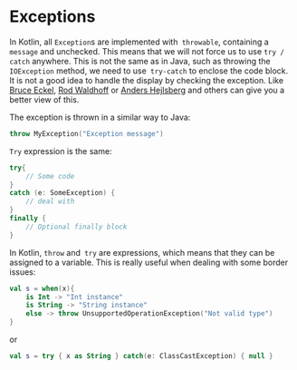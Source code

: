 # Exceptions

In Kotlin, all `Exception`s are implemented with` throwable`, containing a `message` and unchecked. This means that we will not force us to use `try / catch` anywhere. This is not the same as in Java, such as throwing the `IOException` method, we need to use` try-catch` to enclose the code block. It is not a good idea to handle the display by checking the exception. Like [Bruce Eckel], [Rod Waldhoff] or [Anders Hejlsberg] and others can give you a better view of this.

The exception is thrown in a similar way to Java:

```kotlin
throw MyException("Exception message")
```

`Try` expression is the same:

```kotlin
try{
	// Some code
}
catch (e: SomeException) {
	// deal with
}
finally {
	// Optional finally block
}
```

In Kotlin, `throw` and` try` are expressions, which means that they can be assigned to a variable. This is really useful when dealing with some border issues:

```kotlin
val s = when(x){
	is Int -> "Int instance"
	is String -> "String instance"
	else -> throw UnsupportedOperationException("Not valid type")
}
```

or

```kotlin
val s = try { x as String } catch(e: ClassCastException) { null }
```

[Bruce Eckel]: http://www.mindview.net/Etc/Discussions/CheckedExceptions
[Rod Waldhoff]: http://radio-weblogs.com/0122027/stories/2003/04/01/JavasCheckedExceptionsWereAMistake.html
[Anders Hejlsberg]: http://www.artima.com/intv/handcuffs.html
